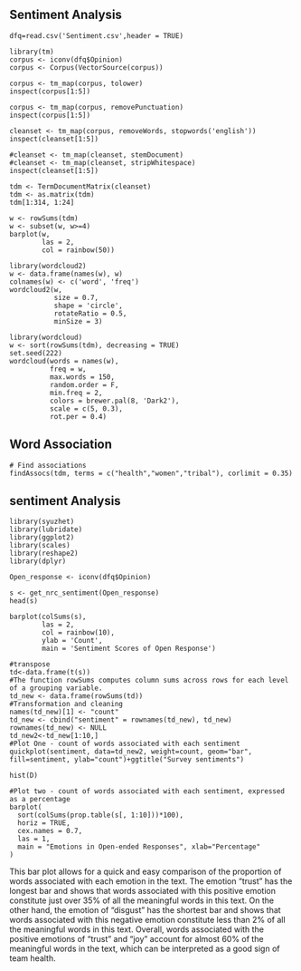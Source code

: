 

## Sentiment Analysis

```{r}
dfq=read.csv('Sentiment.csv',header = TRUE)
```

```{r}
library(tm)
corpus <- iconv(dfq$Opinion)
corpus <- Corpus(VectorSource(corpus))
```

```{r}
corpus <- tm_map(corpus, tolower)
inspect(corpus[1:5])
```
```{r}
corpus <- tm_map(corpus, removePunctuation)
inspect(corpus[1:5])
```

```{r}
cleanset <- tm_map(corpus, removeWords, stopwords('english'))
inspect(cleanset[1:5])
```

```{r}
#cleanset <- tm_map(cleanset, stemDocument)
#cleanset <- tm_map(cleanset, stripWhitespace)
inspect(cleanset[1:5])
```
```{r}
tdm <- TermDocumentMatrix(cleanset)
tdm <- as.matrix(tdm)
tdm[1:314, 1:24]
```

```{r}
w <- rowSums(tdm)
w <- subset(w, w>=4)
barplot(w,
        las = 2,
        col = rainbow(50))
```
```{r}
library(wordcloud2)
w <- data.frame(names(w), w)
colnames(w) <- c('word', 'freq')
wordcloud2(w,
           size = 0.7,
           shape = 'circle',
           rotateRatio = 0.5,
           minSize = 3)
```
```{r}
library(wordcloud)
w <- sort(rowSums(tdm), decreasing = TRUE)
set.seed(222)
wordcloud(words = names(w),
          freq = w,
          max.words = 150,
          random.order = F,
          min.freq = 2,
          colors = brewer.pal(8, 'Dark2'),
          scale = c(5, 0.3),
          rot.per = 0.4)
```

## Word Association

```{r}
# Find associations 
findAssocs(tdm, terms = c("health","women","tribal"), corlimit = 0.35)			

```

## sentiment Analysis


```{r}
library(syuzhet)
library(lubridate)
library(ggplot2)
library(scales)
library(reshape2)
library(dplyr)
```
```{r}
Open_response <- iconv(dfq$Opinion)

```

```{r}
s <- get_nrc_sentiment(Open_response)
head(s)
```
```{r}
barplot(colSums(s),
        las = 2,
        col = rainbow(10),
        ylab = 'Count',
        main = 'Sentiment Scores of Open Response')

```

```{r}
#transpose
td<-data.frame(t(s))
#The function rowSums computes column sums across rows for each level of a grouping variable.
td_new <- data.frame(rowSums(td))
#Transformation and cleaning
names(td_new)[1] <- "count"
td_new <- cbind("sentiment" = rownames(td_new), td_new)
rownames(td_new) <- NULL
td_new2<-td_new[1:10,]
#Plot One - count of words associated with each sentiment
quickplot(sentiment, data=td_new2, weight=count, geom="bar", fill=sentiment, ylab="count")+ggtitle("Survey sentiments")

```


```{r}
hist(D)

```
```{r}
#Plot two - count of words associated with each sentiment, expressed as a percentage
barplot(
  sort(colSums(prop.table(s[, 1:10]))*100), 
  horiz = TRUE, 
  cex.names = 0.7, 
  las = 1, 
  main = "Emotions in Open-ended Responses", xlab="Percentage"
)
```

This bar plot allows for a quick and easy comparison of the proportion of words associated with each emotion in the text. The emotion “trust” has the longest bar and shows that words associated with this positive emotion constitute just over 35% of all the meaningful words in this text. On the other hand, the emotion of “disgust” has the shortest bar and shows that words associated with this negative emotion constitute less than 2% of all the meaningful words in this text. Overall, words associated with the positive emotions of “trust” and “joy” account for almost 60% of the meaningful words in the text, which can be interpreted as a good sign of team health.

